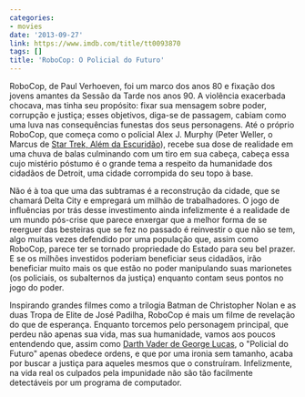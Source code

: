 ```yaml
---
categories:
- movies
date: '2013-09-27'
link: https://www.imdb.com/title/tt0093870
tags: []
title: 'RoboCop: O Policial do Futuro'
---
```


RoboCop, de Paul Verhoeven, foi um marco dos anos 80 e fixação dos jovens amantes da Sessão da Tarde nos anos 90. A violência exacerbada chocava, mas tinha seu propósito: fixar sua mensagem sobre poder, corrupção e justiça; esses objetivos, diga-se de passagem, cabiam como uma luva nas consequências funestas dos seus personagens. Até o próprio RoboCop, que começa como o policial Alex J. Murphy (Peter Weller, o Marcus de [Star Trek, Além da Escuridão]), recebe sua dose de realidade em uma chuva de balas culminando com um tiro em sua cabeça, cabeça essa cujo mistério póstumo é o grande tema a respeito da humanidade dos cidadãos de Detroit, uma cidade corrompida do seu topo à base.

Não é à toa que uma das subtramas é a reconstrução da cidade, que se chamará Delta City e empregará um milhão de trabalhadores. O jogo de influências por trás desse investimento ainda infelizmente é a realidade de um mundo pós-crise que parece enxergar que a melhor forma de se reerguer das besteiras que se fez no passado é reinvestir o que não se tem, algo muitas vezes defendido por uma população que, assim como RoboCop, parece ter se tornado propriedade do Estado para seu bel prazer. E se os milhões investidos poderiam beneficiar seus cidadãos, irão beneficiar muito mais os que estão no poder manipulando suas marionetes (os policiais, os subalternos da justiça) enquanto contam seus pontos no jogo do poder.

Inspirando grandes filmes como a trilogia Batman de Christopher Nolan e as duas Tropa de Elite de José Padilha, RoboCop é mais um filme de revelação do que de esperança. Enquanto torcemos pelo personagem principal, que perdeu não apenas sua vida, mas sua humanidade, vamos aos poucos entendendo que, assim como [Darth Vader de George Lucas], o "Policial do Futuro" apenas obedece ordens, e que por uma ironia sem tamanho, acaba por buscar a justiça para aqueles mesmos que o construíram. Infelizmente, na vida real os culpados pela impunidade não são tão facilmente detectáveis por um programa de computador.

[Star Trek, Além da Escuridão]: /alem-da-escuridao-star-trek
[Darth Vader de George Lucas]: /guerra-nas-estrelas